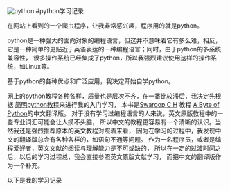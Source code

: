 ﻿![python](http://s7.51cto.com/wyfs02/M01/24/2F/wKiom1NMlT-z_hrsAAA1lJYopPE323.gif)
#python学习记录

在网站上看到的一个爬虫程序，让我非常感兴趣，程序用的就是python。

python是一种强大的面向对象的编程语言，但这并不意味着它有多么难，相反，
它是一种简单的更贴近于英语表达的一种编程语言；同时，由于python的多系统兼容性，
很多操作系统已经集成了python，所以我强烈建议使用这样的操作系统，如Linux等。

基于python的各种优点和广泛应用，我决定开始自学python。

网上的python教程各种各样，质量也是层次不齐，在一番比较滞后，我决定先根据
[简明python教程](http://www.kuqin.com/abyteofpython_cn/)来进行我的入门学习，
本书是[Swaroop C H](http://www.swaroopch.com/) 教程
[A Byte of Python](http://www.ibiblio.org/g2swap/byteofpython/read/)的中文翻译版。
对于没有学习过编程语言的人来说，英文原版教程中的一些专业词汇可能会让人摸不头脑，
所以中文的教程更容易有一个清晰的认识。当然我还是强烈推荐原本的英文教程对照着来看，
因为在学习的过程中，我发现中文的翻译版总会有各种各样的，如语句不通等问题。
作为一名程序员，或者是编程爱好者，英文文献的阅读与理解能力是不可或缺的，
所以在一定的过渡时间之后，以后的学习过程总，我会直接参照英文原版文献学习，
而把中文的翻译版作为一个补充。

以下是我的学习记录